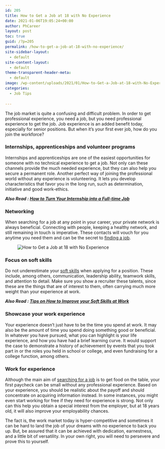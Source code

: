 ```yaml
---
id: 205
title: How to Get a Job at 18 with No Experience
date: 2021-01-06T19:05:24+00:00
author: PhCareer
layout: post
toc: true
guid: /?p=205
permalink: /how-to-get-a-job-at-18-with-no-experience/
site-sidebar-layout:
  - default
site-content-layout:
  - default
theme-transparent-header-meta:
  - default
image: /wp-content/uploads/2021/01/How-to-Get-a-Job-at-18-with-No-Experience.jpg
categories:
  - Job Tips

---
```

The job market is quite a confusing and difficult problem. In order to get professional experience, you need a job, but you need professional experience to get the job. Job experience is an added benefit today, especially for senior positions. But when it&#8217;s your first ever job, how do you join the workforce?

### Internships, apprenticeships and volunteer programs

Internships and apprenticeships are one of the easiest opportunities for someone with no technical experience to get a job. Not only can these channels provide the much needed experience, but they can also help you secure a permanent role. Another perfect way of joining the professional world without any experience is volunteering. It lets you develop characteristics that favor you in the long run, such as determination, initiative and good work-ethics.

_**Also Read : [How to Turn Your Internship into a Full-time Job](/how-to-turn-your-internship-into-a-full-time-job/)**_

### Networking

When searching for a job at any point in your career, your private network is always beneficial. Connecting with people, keeping a healthy network, and still remaining in touch is imperative. These contacts will vouch for you anytime you need them and can be the secret to [finding a job](https://www.cheapinternetserviceprovider-jna.com/blogdetails/the-best-job-search-sites-to-help-find-your-next-dream-job).

<div class="wp-block-image">
  <figure class="aligncenter size-large"><img loading="lazy" width="1024" height="684" src="/wp-content/uploads/2021/01/searching-for-a-new-job-1068x713-1-1024x684.jpg" alt="How to Get a Job at 18 with No Experience" class="wp-image-206" srcset="/wp-content/uploads/2021/01/searching-for-a-new-job-1068x713-1-1024x684.jpg 1024w, /wp-content/uploads/2021/01/searching-for-a-new-job-1068x713-1-300x200.jpg 300w, /wp-content/uploads/2021/01/searching-for-a-new-job-1068x713-1-768x513.jpg 768w, /wp-content/uploads/2021/01/searching-for-a-new-job-1068x713-1.jpg 1068w" sizes="(max-width: 1024px) 100vw, 1024px" /></figure>
</div>

### Focus on soft skills

Do not underestimate your [soft skills](/category/soft-skills/) when applying for a position. These include, among others, communication, leadership ability, teamwork skills, and attention to detail. Make sure you show a recruiter these talents, since these are the things that are of interest to them, often carrying much more weight than your experience at work.

**_Also Read : [Tips on How to Improve your Soft Skills at Work](/tips-on-how-to-improve-your-soft-skills-at-work/)_**

### Showcase your work experience

Your experience doesn&#8217;t just have to be the time you spend at work. It may also be the amount of time you spend doing something good or beneficial. In whatever you have pursued, what you can highlight is your life experience, and how you have had a brief learning curve. It would support the case to demonstrate a history of achievement by events that you took part in or the roles you held in school or college, and even fundraising for a college function, among others.

### Work for experience

Although the main aim of [searching for a job](/job-search-tips-in-an-uncertain-job-market/) is to get food on the table, your first paycheck can be small without any professional experience. Based on your experience, you should be realistic about the payoff and should concentrate on acquiring information instead. In some instances, you might even start working for free if they need for experience is strong. Not only can this help you obtain a special interest from the employer, but at 18 years old, it will also improve your employability chances.

The fact is, the work market today is hyper-competitive and sometimes it can be hard to land the job of your dreams with no experience to back you up. But, be assured that it can be achieved with dedication, earnestness, and a little bit of versatility. In your own right, you will need to persevere and prove this to yourself.

